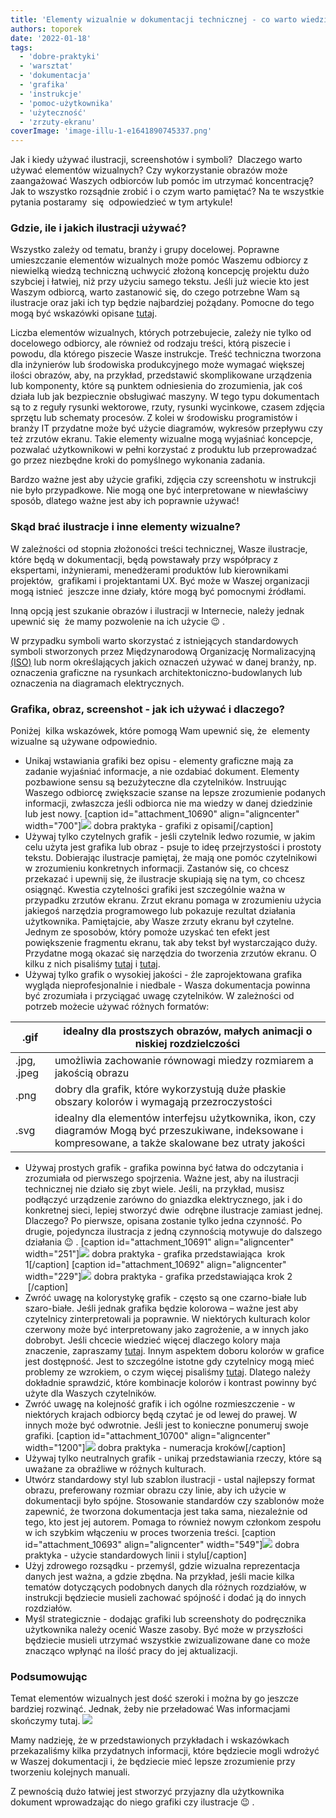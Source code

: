 ```yaml
---
title: 'Elementy wizualnie w dokumentacji technicznej - co warto wiedzieć!'
authors: toporek
date: '2022-01-18'
tags:
  - 'dobre-praktyki'
  - 'warsztat'
  - 'dokumentacja'
  - 'grafika'
  - 'instrukcje'
  - 'pomoc-użytkownika'
  - 'użyteczność'
  - 'zrzuty-ekranu'
coverImage: 'image-illu-1-e1641890745337.png'
---
```


Jak i kiedy używać ilustracji, screenshotów i symboli?  Dlaczego warto używać
elementów wizualnych? Czy wykorzystanie obrazów może zaangażować Waszych
odbiorców lub pomóc im utrzymać koncentrację? Jak to wszystko rozsądnie zrobić i
o czym warto pamiętać? Na te wszystkie pytania postaramy  się  odpowiedzieć w
tym artykule!

<!--truncate-->

### Gdzie, ile i jakich ilustracji używać?

Wszystko zależy od tematu, branży i grupy docelowej. Poprawne umieszczanie
elementów wizualnych może pomóc Waszemu odbiorcy z niewielką wiedzą techniczną
uchwycić złożoną koncepcję projektu dużo szybciej i łatwiej, niż przy użyciu
samego tekstu. Jeśli już wiecie kto jest Waszym odbiorcą, warto zastanowić się,
do czego potrzebne Wam są ilustracje oraz jaki ich typ będzie najbardziej
pożądany. Pomocne do tego mogą być wskazówki opisane
[tutaj](../ilustracje-i-wideo-w-dokumentacji-technicznej/index.md).

Liczba elementów wizualnych, których potrzebujecie, zależy nie tylko od
docelowego odbiorcy, ale również od rodzaju treści, którą piszecie i powodu, dla
którego piszecie Wasze instrukcje. Treść techniczna tworzona dla inżynierów lub
środowiska produkcyjnego może wymagać większej ilości obrazów, aby, na przykład,
przedstawić skomplikowane urządzenia lub komponenty, które są punktem
odniesienia do zrozumienia, jak coś działa lub jak bezpiecznie obsługiwać
maszyny. W tego typu dokumentach są to z reguły rysunki wektorowe, rzuty,
rysunki wycinkowe, czasem zdjęcia sprzętu lub schematy procesów. Z kolei w
środowisku programistów i branży IT przydatne może być użycie diagramów,
wykresów przepływu czy też zrzutów ekranu. Takie elementy wizualne mogą
wyjaśniać koncepcje, pozwalać użytkownikowi w pełni korzystać z produktu lub
przeprowadzać go przez niezbędne kroki do pomyślnego wykonania zadania.

Bardzo ważne jest aby użycie grafiki, zdjęcia czy screenshotu w instrukcji nie
było przypadkowe. Nie mogą one być interpretowane w niewłaściwy sposób, dlatego
ważne jest aby ich poprawnie używać!

### Skąd brać ilustracje i inne elementy wizualne?

W zależności od stopnia złożoności treści technicznej, Wasze ilustracje, które
będą w dokumentacji, będą powstawały przy współpracy z ekspertami, inżynierami,
menedżerami produktów lub kierownikami projektów,  grafikami i projektantami UX.
Być może w Waszej organizacji mogą istnieć  jeszcze inne działy, które mogą być
pomocnymi źródłami.

Inną opcją jest szukanie obrazów i ilustracji w Internecie, należy jednak
upewnić się  że mamy pozwolenie na ich użycie 😉 .

W przypadku symboli warto skorzystać z istniejących standardowych symboli
stworzonych przez Międzynarodową Organizację Normalizacyjną
[(ISO)](https://www.iso.org/obp/ui/#iso:pub:PUB400001:en) lub norm określających
jakich oznaczeń używać w danej branży, np. oznaczenia graficzne na rysunkach
architektoniczno-budowlanych lub oznaczenia na diagramach elektrycznych.

### Grafika, obraz, screenshot - jak ich używać i dlaczego?

Poniżej  kilka wskazówek, które pomogą Wam upewnić się, że  elementy wizualne są
używane odpowiednio.

- Unikaj wstawiania grafiki bez opisu - elementy graficzne mają za zadanie
  wyjaśniać informacje, a nie ozdabiać dokument. Elementy pozbawione sensu są
  bezużyteczne dla czytelników. Instruując Waszego odbiorcę zwiększacie szanse
  na lepsze zrozumienie podanych informacji, zwłaszcza jeśli odbiorca nie ma
  wiedzy w danej dziedzinie lub jest nowy. \[caption id="attachment_10690"
  align="aligncenter" width="700"\]![](images/Packaging-design-symbols.png)
  dobra praktyka - grafiki z opisami\[/caption\]
- Używaj tylko czytelnych grafik - jeśli czytelnik ledwo rozumie, w jakim celu
  użyta jest grafika lub obraz - psuje to ideę przejrzystości i prostoty tekstu.
  Dobierając ilustracje pamiętaj, że mają one pomóc czytelnikowi w zrozumieniu
  konkretnych informacji. Zastanów się, co chcesz przekazać i upewnij się, że
  ilustracje skupiają się na tym, co chcesz osiągnąć. Kwestia czytelności
  grafiki jest szczególnie ważna w przypadku zrzutów ekranu. Zrzut ekranu pomaga
  w zrozumieniu użycia jakiegoś narzędzia programowego lub pokazuje rezultat
  działania użytkownika. Pamiętajcie, aby Wasze zrzuty ekranu był czytelne.
  Jednym ze sposobów, który pomoże uzyskać ten efekt jest powiększenie fragmentu
  ekranu, tak aby tekst był wystarczająco duży. Przydatne mogą okazać się
  narzędzia do tworzenia zrzutów ekranu. O kilku z nich pisaliśmy
  [tutaj](../snagit-znacznie-wiecej-niz-zrzuty-ekranu/index.md) i
  [tutaj](../screenpresso-narzedzie-do-tworzenia-zrzutow-ekranow-i-nie-tylko/index.md).
- Używaj tylko grafik o wysokiej jakości - źle zaprojektowana grafika wygląda
  nieprofesjonalnie i niedbale - Wasza dokumentacja powinna być zrozumiała i
  przyciągać uwagę czytelników. W zależności od potrzeb możecie używać różnych
  formatów:

| .gif        | idealny dla prostszych obrazów, małych animacji o niskiej rozdzielczości                                                                                   |
| ----------- | ---------------------------------------------------------------------------------------------------------------------------------------------------------- |
| .jpg, .jpeg | umożliwia zachowanie równowagi miedzy rozmiarem a jakością obrazu                                                                                          |
| .png        | dobry dla grafik, które wykorzystują duże płaskie obszary kolorów i wymagają przezroczystości                                                              |
| .svg        | idealny dla elementów interfejsu użytkownika, ikon, czy diagramów Mogą być przeszukiwane, indeksowane i kompresowane, a także skalowane bez utraty jakości |

- Używaj prostych grafik - grafika powinna być łatwa do odczytania i zrozumiała
  od pierwszego spojrzenia. Ważne jest, aby na ilustracji technicznej nie działo
  się zbyt wiele. Jeśli, na przykład, musisz podłączyć urządzenie zarówno do
  gniazdka elektrycznego, jak i do konkretnej sieci, lepiej stworzyć dwie 
  odrębne ilustracje zamiast jednej. Dlaczego? Po pierwsze, opisana zostanie
  tylko jedna czynność. Po drugie, pojedyncza ilustracja z jedną czynnością
  motywuje do dalszego działania 😉 . \[caption id="attachment_10691"
  align="aligncenter" width="251"\]![](images/im_2.png) dobra praktyka - grafika
  przedstawiająca  krok 1\[/caption\] \[caption id="attachment_10692"
  align="aligncenter" width="229"\]![](images/im_3.png) dobra praktyka - grafika
  przedstawiająca krok 2               \[/caption\]
- Zwróć uwagę na kolorystykę grafik - często są one czarno-białe lub
  szaro-białe. Jeśli jednak grafika będzie kolorowa – ważne jest aby czytelnicy
  zinterpretowali ja poprawnie. W niektórych kulturach kolor czerwony może być
  interpretowany jako zagrożenie, a w innych jako dobrobyt. Jeśli chcecie
  wiedzieć więcej dlaczego kolory maja znaczenie, zapraszamy
  [tutaj](https://www.colormatters.com/). Innym aspektem doboru kolorów w
  grafice jest dostępność. Jest to szczególne istotne gdy czytelnicy mogą mieć
  problemy ze wzrokiem, o czym więcej pisaliśmy
  [tutaj](../dokumentacja-techniczna-dla-daltonistow/index.md). Dlatego należy
  dokładnie sprawdzić, które kombinacje kolorów i kontrast powinny być użyte dla
  Waszych czytelników.
- Zwróć uwagę na kolejność grafik i ich ogólne rozmieszczenie - w niektórych
  krajach odbiorcy będą czytać je od lewej do prawej. W innych może być
  odwrotnie. Jeśli jest to konieczne ponumeruj swoje grafiki. \[caption
  id="attachment_10700" align="aligncenter"
  width="1200"\]![](images/3ea36f59243041.5bea906e6f176.png) dobra praktyka -
  numeracja kroków\[/caption\]
- Używaj tylko neutralnych grafik - unikaj przedstawiania rzeczy, które są
  uważane za obraźliwe w różnych kulturach.
- Utwórz standardowy styl lub szablon ilustracji - ustal najlepszy format
  obrazu, preferowany rozmiar obrazu czy linie, aby ich użycie w dokumentacji
  było spójne. Stosowanie standardów czy szablonów może zapewnić, że tworzona
  dokumentacja jest taka sama, niezależnie od tego, kto jest jej autorem. Pomaga
  to również nowym członkom zespołu w ich szybkim włączeniu w proces tworzenia
  treści. \[caption id="attachment_10693" align="aligncenter"
  width="549"\]![](images/ill_4.png) dobra praktyka - użycie standardowych linii
  i stylu\[/caption\]
- Użyj zdrowego rozsądku - przemyśl, gdzie wizualna reprezentacja danych jest
  ważna, a gdzie zbędna. Na przykład, jeśli macie kilka tematów dotyczących
  podobnych danych dla różnych rozdziałów, w instrukcji będziecie musieli
  zachować spójność i dodać ją do innych rozdziałów.
- Myśl strategicznie - dodając grafiki lub screenshoty do podręcznika
  użytkownika należy ocenić Wasze zasoby. Być może w przyszłości będziecie
  musieli utrzymać wszystkie zwizualizowane dane co może znacząco wpłynąć na
  ilość pracy do jej aktualizacji.

### Podsumowując

Temat elementów wizualnych jest dość szeroki i można by go jeszcze bardziej
rozwinąć. Jednak, żeby nie przeładować Was informacjami skończymy tutaj.
![](images/a42d1-300x267-1.jpg)

Mamy nadzieję, że w przedstawionych przykładach i wskazówkach przekazaliśmy
kilka przydatnych informacji, które będziecie mogli wdrożyć w Waszej
dokumentacji i, że będziecie mieć lepsze zrozumienie przy tworzeniu kolejnych
manuali.

Z pewnością dużo łatwiej jest stworzyć przyjazny dla użytkownika dokument
wprowadzając do niego grafiki czy ilustracje 😉 .
